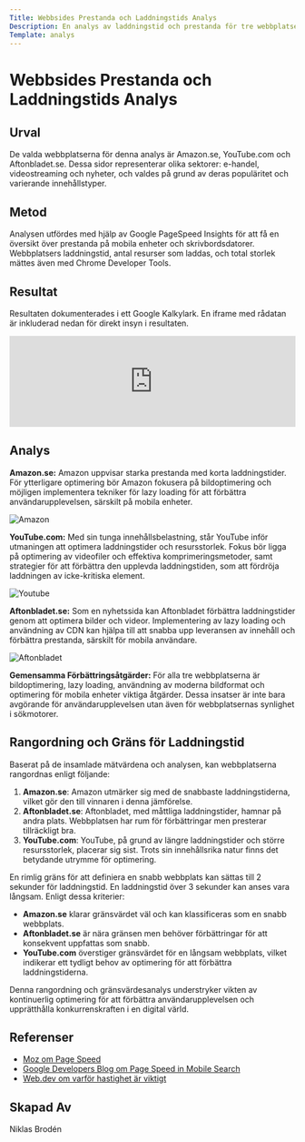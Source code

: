 ```yaml
---
Title: Webbsides Prestanda och Laddningstids Analys
Description: En analys av laddningstid och prestanda för tre webbplatser
Template: analys
---
```

# Webbsides Prestanda och Laddningstids Analys

## Urval
De valda webbplatserna för denna analys är Amazon.se, YouTube.com och Aftonbladet.se. Dessa sidor representerar olika sektorer: e-handel, videostreaming och nyheter, och valdes på grund av deras populäritet och varierande innehållstyper.

## Metod
Analysen utfördes med hjälp av Google PageSpeed Insights för att få en översikt över prestanda på mobila enheter och skrivbordsdatorer. Webbplatsers laddningstid, antal resurser som laddas, och total storlek mättes även med Chrome Developer Tools.

## Resultat
Resultaten dokumenterades i ett Google Kalkylark. En iframe med rådatan är inkluderad nedan för direkt insyn i resultaten.

<iframe src="https://docs.google.com/spreadsheets/d/e/2PACX-1vQP7mPX3DR6VK8j0SYWrBZiZg1zGk0FEYrhLP7Wg-Vzb5RZ_Qf80N-hNuARNyuJFtYyB40eG3eOpcKW/pubhtml?widget=true&amp;headers=false" style="width:100%; height:160px;" frameborder="0"></iframe>

## Analys

**Amazon.se:** Amazon uppvisar starka prestanda med korta laddningstider. För ytterligare optimering bör Amazon fokusera på bildoptimering och möjligen implementera tekniker för lazy loading för att förbättra användarupplevelsen, särskilt på mobila enheter.

<img id="amazon" class="main-image" src="../assets/img/amazon2.jpg" alt="Amazon">

**YouTube.com:** Med sin tunga innehållsbelastning, står YouTube inför utmaningen att optimera laddningstider och resursstorlek. Fokus bör ligga på optimering av videofiler och effektiva komprimeringsmetoder, samt strategier för att förbättra den upplevda laddningstiden, som att fördröja laddningen av icke-kritiska element.

<img id="youtube" class="main-image" src="../assets/img/youtube2.png" alt="Youtube">

**Aftonbladet.se:** Som en nyhetssida kan Aftonbladet förbättra laddningstider genom att optimera bilder och videor. Implementering av lazy loading och användning av CDN kan hjälpa till att snabba upp leveransen av innehåll och förbättra prestanda, särskilt för mobila användare.

<img id="aftonbladet" class="main-image" src="../assets/img/afton2.png" alt="Aftonbladet">

**Gemensamma Förbättringsåtgärder:** För alla tre webbplatserna är bildoptimering, lazy loading, användning av moderna bildformat och optimering för mobila enheter viktiga åtgärder. Dessa insatser är inte bara avgörande för användarupplevelsen utan även för webbplatsernas synlighet i sökmotorer.

## Rangordning och Gräns för Laddningstid

Baserat på de insamlade mätvärdena och analysen, kan webbplatserna rangordnas enligt följande:

1. **Amazon.se**: Amazon utmärker sig med de snabbaste laddningstiderna, vilket gör den till vinnaren i denna jämförelse.
2. **Aftonbladet.se**: Aftonbladet, med måttliga laddningstider, hamnar på andra plats. Webbplatsen har rum för förbättringar men presterar tillräckligt bra.
3. **YouTube.com**: YouTube, på grund av längre laddningstider och större resursstorlek, placerar sig sist. Trots sin innehållsrika natur finns det betydande utrymme för optimering.

En rimlig gräns för att definiera en snabb webbplats kan sättas till 2 sekunder för laddningstid. En laddningstid över 3 sekunder kan anses vara långsam. Enligt dessa kriterier:

- **Amazon.se** klarar gränsvärdet väl och kan klassificeras som en snabb webbplats.
- **Aftonbladet.se** är nära gränsen men behöver förbättringar för att konsekvent uppfattas som snabb.
- **YouTube.com** överstiger gränsvärdet för en långsam webbplats, vilket indikerar ett tydligt behov av optimering för att förbättra laddningstiderna.

Denna rangordning och gränsvärdesanalys understryker vikten av kontinuerlig optimering för att förbättra användarupplevelsen och upprätthålla konkurrenskraften i en digital värld.


## Referenser

- [Moz om Page Speed](https://moz.com/learn/seo/page-speed)
- [Google Developers Blog om Page Speed in Mobile Search](https://developers.google.com/search/blog/2018/01/using-page-speed-in-mobile-search)
- [Web.dev om varför hastighet är viktigt](https://web.dev/learn/performance/why-speed-matters)

Skapad Av
-----------------------
Niklas Brodén